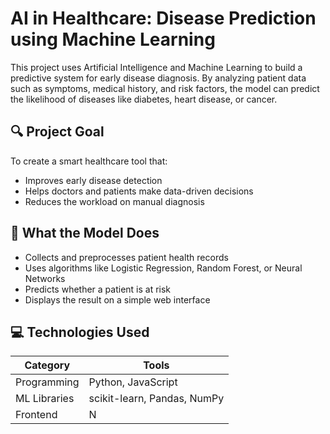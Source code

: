 # AI in Healthcare: Disease Prediction using Machine Learning

This project uses Artificial Intelligence and Machine Learning to build a predictive system for early disease diagnosis. By analyzing patient data such as symptoms, medical history, and risk factors, the model can predict the likelihood of diseases like diabetes, heart disease, or cancer.

## 🔍 Project Goal

To create a smart healthcare tool that:
- Improves early disease detection
- Helps doctors and patients make data-driven decisions
- Reduces the workload on manual diagnosis

## 🧠 What the Model Does
- Collects and preprocesses patient health records
- Uses algorithms like Logistic Regression, Random Forest, or Neural Networks
- Predicts whether a patient is at risk
- Displays the result on a simple web interface

## 💻 Technologies Used

| Category       | Tools                             |
|----------------|-----------------------------------|
| Programming    | Python, JavaScript                |
| ML Libraries   | scikit-learn, Pandas, NumPy       |
| Frontend       | N
